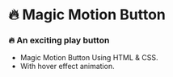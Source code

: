 # 🔥 Magic Motion Button
### 🔥 An exciting play button
- Magic Motion Button Using HTML & CSS.
- With hover effect animation.



